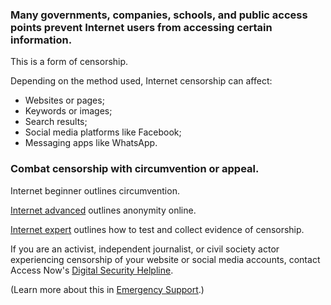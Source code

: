 [Title]: # (What is Internet Censorship?)
[Order]: # (3)

### Many governments, companies, schools, and public access points prevent Internet users from accessing certain information.

This is a form of censorship.

Depending on the method used, Internet censorship can affect: 

*	Websites or pages;
*	Keywords or images; 
*	Search results;
*	Social media platforms like Facebook;
*	Messaging apps like WhatsApp. 

### Combat censorship with circumvention or appeal. 

Internet beginner outlines circumvention. 

[Internet advanced](umbrella://lesson/the-internet/1) outlines anonymity online. 

[Internet expert](umbrella://lesson/the-internet/2) outlines how to test and collect evidence of censorship. 

If you are an activist, independent journalist, or civil society actor experiencing censorship of your website or social media accounts, contact Access Now's [Digital Security Helpline](https://www.accessnow.org/help/#contact-us).

(Learn more about this in [Emergency Support](umbrella://lesson/emergency-support).)
